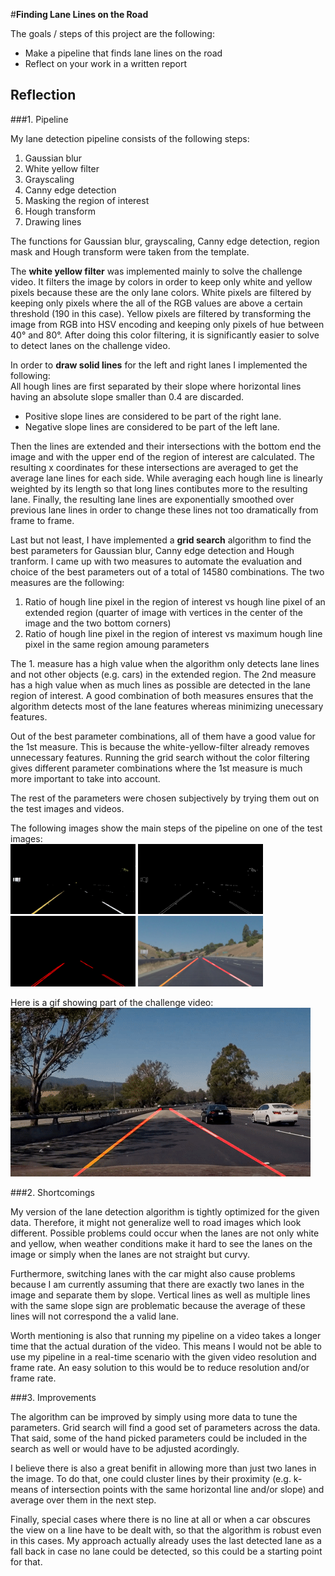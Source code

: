 #**Finding Lane Lines on the Road** 

The goals / steps of this project are the following:
* Make a pipeline that finds lane lines on the road
* Reflect on your work in a written report

## Reflection

###1. Pipeline

My lane detection pipeline consists of the following steps:  

1. Gaussian blur
2. White yellow filter  
3. Grayscaling
3. Canny edge detection
5. Masking the region of interest
6. Hough transform
7. Drawing lines

The functions for Gaussian blur, grayscaling, Canny edge detection, region mask
and Hough transform were taken from the template.

The **white yellow filter** was implemented mainly to solve the challenge
video. It filters the image by colors in order to keep only white and yellow
pixels because these are the only lane colors. White pixels are filtered by
keeping only pixels where the all of the RGB values are above a certain
threshold (190 in this case). Yellow pixels are filtered by transforming the
image from RGB into HSV encoding and keeping only pixels of hue between 40° and
80°. After doing this color filtering, it is significantly easier to solve to
detect lanes on the challenge video.

In order to **draw solid lines** for the left and right lanes I implemented the following:  
All hough lines are first separated by their slope where horizontal lines having an absolute slope smaller than 0.4 are discarded. 

* Positive slope lines are considered to be part of the right lane.
* Negative slope lines are considered to be part of the left lane.

Then the lines are extended and their intersections with the bottom end the
image and with the upper end of the region of interest are calculated.  The
resulting x coordinates for these intersections are averaged to get the average
lane lines for each side.  While averaging each hough line is linearly weighted
by its length so that long lines contibutes more to the resulting lane.
Finally, the resulting lane lines are exponentially smoothed over previous lane
lines in order to change these lines not too dramatically from frame to frame. 

Last but not least, I have implemented a **grid search** algorithm to find the
best parameters for Gaussian blur, Canny edge detection and Hough tranform. I
came up with two measures to automate the evaluation and choice of the best
parameters out of a total of 14580 combinations.  The two measures are the
following:

1. Ratio of hough line pixel in the region of interest vs hough line pixel of
   an extended region (quarter of image with vertices in the center of the
image and the two bottom corners)
2. Ratio of hough line pixel in the region of interest vs maximum hough line
   pixel in the same region amoung parameters

The 1. measure has a high value when the algorithm only detects lane lines and
not other objects (e.g. cars) in the extended region.  The 2nd measure has a
high value when as much lines as possible are detected in the lane region of
interest.  A good combination of both measures ensures that the algorithm
detects most of the lane features whereas minimizing unecessary features.

Out of the best parameter combinations, all of them have a good value for the
1st measure. This is because the white-yellow-filter already removes unnecessary
features. Running the grid search without the color filtering gives different
parameter combinations where the 1st measure is much more important to take into
account.

The rest of the parameters were chosen subjectively by trying them out on the
test images and videos.

The following images show the main steps of the pipeline on one of the test
images:  
<img src="./resources/yellow_white.jpg" width="200">
<img src="./resources/edges.jpg" width="200">
<img src="./resources/lines.jpg" width="200">
<img src="./test_images_lanes/solidYellowCurve2_solidlines.jpg" width="200">

Here is a gif showing part of the challenge video:  
![alt text](./resources/challenge.gif)

###2. Shortcomings

My version of the lane detection algorithm is tightly optimized for the given
data. Therefore, it might not generalize well to road images which look
different. Possible problems could occur when the lanes are not only white and
yellow, when weather conditions make it hard to see the lanes on the image or
simply when the lanes are not straight but curvy.

Furthermore, switching lanes with the car might also cause problems because I
am currently assuming that there are exactly two lanes in the image and
separate them by slope. Vertical lines as well as multiple lines with the same
slope sign are problematic because the average of these lines will not
correspond the a valid lane.

Worth mentioning is also that running my pipeline on a video takes a longer
time that the actual duration of the video. This means I would not be able to
use my pipeline in a real-time scenario with the given video resolution and
frame rate. An easy solution to this would be to reduce resolution and/or frame
rate.

###3. Improvements

The algorithm can be improved by simply using more data to tune the parameters.
Grid search will find a good set of parameters across the data. That said, some
of the hand picked parameters could be included in the search as well or would
have to be adjusted acordingly.

I believe there is also a great benifit in allowing more than just two lanes in
the image. To do that, one could cluster lines by their proximity (e.g. k-means
of intersection points with the same horizontal line and/or slope) and average
over them in the next step.

Finally, special cases where there is no line at all or when a car obscures the
view on a line have to be dealt with, so that the algorithm is robust even in
this cases. My approach actually already uses the last detected lane as a fall
back in case no lane could be detected, so this could be a starting point for
that.
